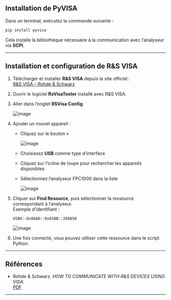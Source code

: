 ## Installation de PyVISA

Dans un terminal, exécutez la commande suivante :

```bash
pip install pyvisa
```

Cela installe la bibliothèque nécessaire à la communication avec l’analyseur via **SCPI**.

---

## Installation et configuration de R&S VISA

1. Télécharger et installer **R&S VISA** depuis le site officiel :  
   [R&S VISA – Rohde & Schwarz](https://www.rohde-schwarz.com/us/applications/r-s-visa-application-note_56280-148812.html)

2. Ouvrir le logiciel **RsVisaTester** installé avec R&S VISA.

3. Aller dans l’onglet **RSVisa Config**.

    ![image](https://github.com/user-attachments/assets/916d3eb2-2a31-4ad0-b099-8fb645057736)


4. Ajouter un nouvel appareil :
   - Cliquez sur le bouton **`+`**
  
      ![image](https://github.com/user-attachments/assets/3849a290-ef28-4921-b179-991fbb7c11b4)


   - Choisissez **USB** comme type d’interface
   - Cliquez sur l’icône de loupe pour rechercher les appareils disponibles
   - Sélectionnez l’analyseur FPC1000 dans la liste

      ![image](https://github.com/user-attachments/assets/74645f65-9748-48df-9898-e4de2ea8a80d)

5. Cliquer sur **Find Resource**, puis sélectionner la ressource correspondant à l’analyseur.  
   Exemple d’identifiant :  
   ```
   USB0::0x0AAD::0x01BB::204858
   ```
    ![image](https://github.com/user-attachments/assets/bc797fe8-87a1-4b73-ba55-a359d6bc7d1b)


6. Une fois connecté, vous pouvez utiliser cette ressource dans le script Python.

---

## Références

- Rohde & Schwarz. *HOW TO COMMUNICATE WITH R&S DEVICES USING VISA*.  
  [PDF](https://scdn.rohde-schwarz.com/ur/pws/dl_downloads/dl_application/application_notes/1sl374/1SL374_0e.pdf)

---


